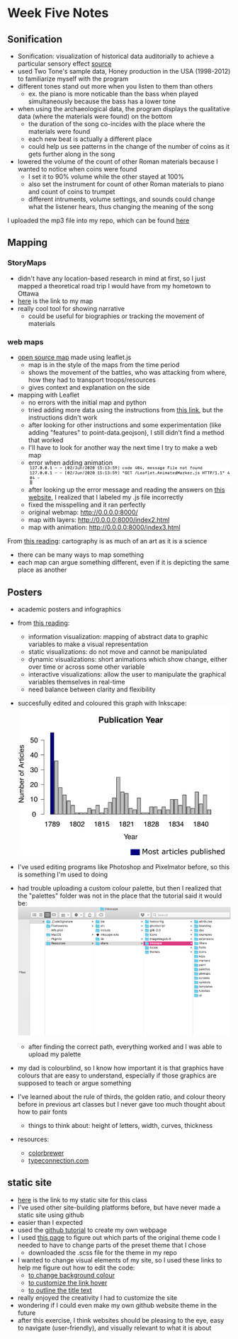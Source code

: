 # Week Five Notes

## Sonification
- Sonification: visualization of historical data auditorially to achieve a particular sensory effect [source](http://songsoftheottawa.ca/index.html)
- used Two Tone's sample data, Honey production in the USA (1998-2012) to familiarize myself with the program
- different tones stand out more when you listen to them than others
  - ex. the piano is more noticable than the bass when played simultaneously because the bass has a lower tone
- when using the archaeological data, the program displays the qualitative data (where the materials were found) on the bottom
  - the duration of the song co-incides with the place where the materials were found
  - each new beat is actually a different place
  - could help us see patterns in the change of the number of coins as it gets further along in the song
- lowered the volume of the count of other Roman materials because I wanted to notice when coins were found
  - I set it to 90% volume while the other stayed at 100%
  - also set the instrument for count of other Roman materials to piano and count of coins to trumpet
  - different intruments, volume settings, and sounds could change what the listener hears, thus changing the meaning of the song
  
I uploaded the mp3 file into my repo, which can be found [here]()

## Mapping
### StoryMaps
- didn't have any location-based research in mind at first, so I just mapped a theoretical road trip I would have from my hometown to Ottawa
- [here](https://uploads.knightlab.com/storymapjs/bf5a196c6852db101445a82dee4321d5/story-map/index.html) is the link to my map
- really cool tool for showing narrative
  - could be useful for biographies or tracking the movement of materials
### web maps
- [open source map](http://revolt.axismaps.com/map/) made using leaflet.js
  - map is in the style of the maps from the time period
  - shows the movement of the battles, who was attacking from where, how they had to transport troops/resources
  - gives context and explanation on the side
- mapping with Leaflet
  - no errors with the initial map and python
  - tried adding more data using the instructions from [this link](https://subscription.packtpub.com/book/web_development/9781783554812/1/ch01lvl1sec12/adding-data-to-your-map#:~:text=You%20can%20create%20a%20marker,interact%20with%20it%20by%20name), but the instructions didn't work
   - after looking for other instructions and some experimentation (like adding "features" to point-data.geojson), I still didn't find a method that worked
    - I'll have to look for another way the next time I try to make a web map
  - error when adding animation
  ![leaflet-animation-error](leaflet-animation-error.png)
  - after looking up the error message and reading the answers on [this website](https://stackoverflow.com/questions/25490653/simplehttpserver-error-404-get-d3-d3-v3-js-http-1-1-404), I realized that I labeled my .js file incorrectly
  - fixed the misspelling and it ran perfectly
  - original webmap: http://0.0.0.0:8000/
  - map with layers: http://0.0.0.0:8000/index2.html
  - map with animation: http://0.0.0.0:8000/index3.html


From [this reading](http://www.themacroscope.org/?page_id=875): cartography is as much of an art as it is a science
- there can be many ways to map something
- each map can argue something different, even if it is depicting the same place as another

## Posters
- academic posters and infographics
- from [this reading](http://www.themacroscope.org/?page_id=875):
  - information visualization: mapping of abstract data to graphic variables to make a visual representation
  - static visualizations: do not move and cannot be manipulated
  - dynamic visualizations: short animations which show change, either over time or across some other variable
  - interactive visualizations: allow the user to manipulate the graphical variables themselves in real-time
  - need balance between clarity and flexibility
- succesfully edited and coloured this graph with Inkscape:
![inkscape-graph](g166.png)
- I've used editing programs like Photoshop and Pixelmator before, so this is something I'm used to doing
- had trouble uploading a custom colour palette, but then I realized that the "palettes" folder was not in the place that the tutorial said it would be:
![inkscape-palette-folder-location](inkscape-palette-folder-location.png)
  - after finding the correct path, everything worked and I was able to upload my palette
- my dad is colourblind, so I know how important it is that graphics have colours that are easy to understand, especially if those graphics are supposed to teach or argue something
- I've learned about the rule of thirds, the golden ratio, and colour theory before in previous art classes but I never gave too much thought about how to pair fonts
  - things to think about: height of letters, width, curves, thickness

- resources:
  - [colorbrewer](https://colorbrewer2.org/#type=sequential&scheme=BuGn&n=3)
  - [typeconnection.com](http://www.typeconnection.com/)

## static site
- [here](https://paula-rodrigo.github.io/) is the link to my static site for this class
- I've used other site-building platforms before, but have never made a static site using github
- easier than I expected
- used the [github tutorial](https://help.github.com/en/github/working-with-github-pages/creating-a-github-pages-site) to create my own webpage
- I used [this page](https://help.github.com/en/enterprise/2.14/user/articles/customizing-css-and-html-in-your-jekyll-theme) to figure out which parts of the original theme code I needed to have to change parts of the preset theme that I chose
  - downloaded the .scss file for the theme in my repo
- I wanted to change visual elements of my site, so I used these links to help me figure out how to edit the code:
  - [to change background colour](https://github.com/onivim/oni/issues/1708)
  - [to customize the link hover](https://www.w3schools.com/cssref/sel_hover.asp)
  - [to outline the title text](https://www.codesdope.com/blog/article/adding-outline-to-text-using-css/)
- really enjoyed the creativity I had to customize the site
- wondering if I could even make my own github website theme in the future
- after this exercise, I think websites should be pleasing to the eye, easy to navigate (user-friendly), and visually relevant to what it is about
